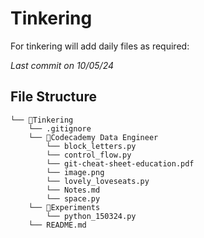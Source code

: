 # Tinkering
For tinkering will add daily files as required:

*Last commit on 10/05/24*

## File Structure

```
└── 📁Tinkering
    └── .gitignore
    └── 📁Codecademy Data Engineer
        └── block_letters.py
        └── control_flow.py
        └── git-cheat-sheet-education.pdf
        └── image.png
        └── lovely_loveseats.py
        └── Notes.md
        └── space.py
    └── 📁Experiments
        └── python_150324.py
    └── README.md
```
